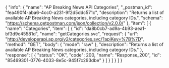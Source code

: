 {
  "info": {
    "name": "AP Breaking News API Categories",
    "_postman_id": "fea490f4-aba6-4cc0-a231-9f2d5ddc571c",
    "description": "Returns a list of available AP Breaking News categories, including category IDs.",
    "schema": "https://schema.getpostman.com/json/collection/v2.0.0/"
  },
  "item": [
    {
      "name": "Categories",
      "item": [
        {
          "id": "da8b0cb7-ad9a-4b93-aea1-bf3d9c45581d",
          "name": "getCategories.svc",
          "request": {
            "url": "http://developerapi.ap.org/v2/categories.svc/?apiKey=%7B%7D",
            "method": "GET",
            "body": {
              "mode": "raw"
            },
            "description": "Returns a list of available AP Breaking News categories, including category IDs."
          },
          "response": [
            {
              "status": "OK",
              "code": 200,
              "name": "Response_200",
              "id": "85469301-0776-4033-8e5c-945f7c293dbe"
            }
          ]
        }
      ]
    }
  ]
}